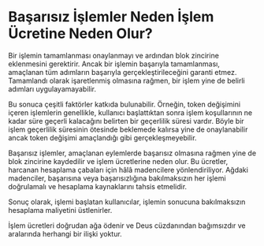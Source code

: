 # Başarısız İşlemler Neden İşlem Ücretine Neden Olur?

Bir işlemin tamamlanması onaylanmayı ve ardından blok zincirine eklenmesini gerektirir. Ancak bir işlemin başarıyla tamamlanması, amaçlanan tüm adımların başarıyla gerçekleştirileceğini garanti etmez. Tamamlandı olarak işaretlenmiş olmasına rağmen, bir işlem yine de belirli adımları uygulayamayabilir.

Bu sonuca çeşitli faktörler katkıda bulunabilir. Örneğin, token değişimini içeren işlemlerin genellikle, kullanıcı başlattıktan sonra işlem koşullarının ne kadar süre geçerli kalacağını belirten bir geçerlilik süresi vardır. Böyle bir işlem geçerlilik süresinin ötesinde beklemede kalırsa yine de onaylanabilir ancak token değişimi amaçlandığı gibi gerçekleşmeyebilir.

Başarısız işlemler, amaçlanan eylemlerde başarısız olmasına rağmen yine de blok zincirine kaydedilir ve işlem ücretlerine neden olur. Bu ücretler, harcanan hesaplama çabaları için hâlâ madencilere yönlendiriliyor. Ağdaki madenciler, başarısına veya başarısızlığına bakılmaksızın her işlemi doğrulamalı ve hesaplama kaynaklarını tahsis etmelidir.

Sonuç olarak, işlemi başlatan kullanıcılar, işlemin sonucuna bakılmaksızın hesaplama maliyetini üstlenirler.

İşlem ücretleri doğrudan ağa ödenir ve Deus cüzdanından bağımsızdır ve aralarında herhangi bir ilişki yoktur.